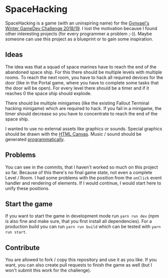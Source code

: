 # SpaceHacking

SpaceHacking is a game (with an uninspiring name) for the [Gynvael's Winter GameDev Challenge 2018/19](https://gynvael.coldwind.pl/?lang=en&id=697). I lost the motivation because I found other interesting projects (for every programmer a problem ;-)). Maybe someone can use this project as a blueprint or to gain some inspiration.

## Ideas
The idea was that a squad of space marines have to reach the end of the abandoned space ship. For this there should be multiple levels with multiple rooms. To reach the next room, you have to hack all required devices for the door (like in the Portal game, where you have to complete some tasks that the door will be open). For every level there should be a timer and if it reaches 0 the space ship should explode.

There should be multiple minigames (like the existing Fallout Terminal hacking minigame) which are required to hack. If you fail in a minigame, the timer should decrease so you have to concentrate to reach the end of the space ship.

I wanted to use no external assets like graphics or sounds. Special graphics should be drawn with the [HTML Canvas](https://www.w3schools.com/html/html5_canvas.asp). Music / sound should be generated [programmatically](http://marcgg.com/blog/2016/11/01/javascript-audio/).

## Problems
You can see in the commits, that I haven't worked so much on this project so far. Because of this there's no final game state, not even a complete Level / Room. I had some problems with the position from the `onClick` event handler and rendering of elements. If I would continue, I would start here to unify these positions.

## Start the game
If you want to start the game in development mode run `yarn run dev` (npm is also fine and make sure, that you first install all dependencies). For a production build you can run `yarn run build` which can be tested with `yarn run start`.

## Contribute
You are allowed to fork / copy this repository and use it as you like. If you want, you can also create pull requests to finish the game as well (but I won't submit this work for the challenge).